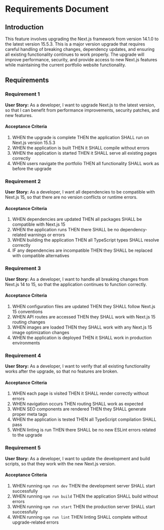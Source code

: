 # Requirements Document

## Introduction

This feature involves upgrading the Next.js framework from version 14.1.0 to the latest version 15.5.3. This is a major version upgrade that requires careful handling of breaking changes, dependency updates, and ensuring all existing functionality continues to work properly. The upgrade will improve performance, security, and provide access to new Next.js features while maintaining the current portfolio website functionality.

## Requirements

### Requirement 1

**User Story:** As a developer, I want to upgrade Next.js to the latest version, so that I can benefit from performance improvements, security patches, and new features.

#### Acceptance Criteria

1. WHEN the upgrade is complete THEN the application SHALL run on Next.js version 15.5.3
2. WHEN the application is built THEN it SHALL compile without errors
3. WHEN the application is started THEN it SHALL serve all existing pages correctly
4. WHEN users navigate the portfolio THEN all functionality SHALL work as before the upgrade

### Requirement 2

**User Story:** As a developer, I want all dependencies to be compatible with Next.js 15, so that there are no version conflicts or runtime errors.

#### Acceptance Criteria

1. WHEN dependencies are updated THEN all packages SHALL be compatible with Next.js 15
2. WHEN the application runs THEN there SHALL be no dependency-related warnings or errors
3. WHEN building the application THEN all TypeScript types SHALL resolve correctly
4. IF any dependencies are incompatible THEN they SHALL be replaced with compatible alternatives

### Requirement 3

**User Story:** As a developer, I want to handle all breaking changes from Next.js 14 to 15, so that the application continues to function correctly.

#### Acceptance Criteria

1. WHEN configuration files are updated THEN they SHALL follow Next.js 15 conventions
2. WHEN API routes are accessed THEN they SHALL work with Next.js 15 routing changes
3. WHEN images are loaded THEN they SHALL work with any Next.js 15 image optimization changes
4. WHEN the application is deployed THEN it SHALL work in production environments

### Requirement 4

**User Story:** As a developer, I want to verify that all existing functionality works after the upgrade, so that no features are broken.

#### Acceptance Criteria

1. WHEN each page is visited THEN it SHALL render correctly without errors
2. WHEN navigation occurs THEN routing SHALL work as expected
3. WHEN SEO components are rendered THEN they SHALL generate proper meta tags
4. WHEN the application is tested THEN all TypeScript compilation SHALL pass
5. WHEN linting is run THEN there SHALL be no new ESLint errors related to the upgrade

### Requirement 5

**User Story:** As a developer, I want to update the development and build scripts, so that they work with the new Next.js version.

#### Acceptance Criteria

1. WHEN running `npm run dev` THEN the development server SHALL start successfully
2. WHEN running `npm run build` THEN the application SHALL build without errors
3. WHEN running `npm run start` THEN the production server SHALL start successfully
4. WHEN running `npm run lint` THEN linting SHALL complete without upgrade-related errors
